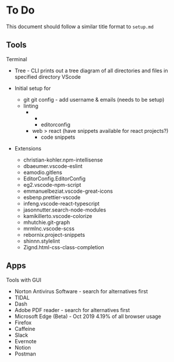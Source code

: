 # To Do
This document should follow a similar title format to `setup.md`

## Tools
Terminal
- Tree - CLI prints out a tree diagram of all directories and files in specified directory
VScode
- Initial setup for
  - git
    git config - add username & emails (needs to be setup)
  - linting
    - *
      - editorconfig
    - web > react (have snippets available for react projects?)
      - code snippets
  
- Extensions
  - christian-kohler.npm-intellisense
  - dbaeumer.vscode-eslint
  - eamodio.gitlens
  - EditorConfig.EditorConfig
  - eg2.vscode-npm-script
  - emmanuelbeziat.vscode-great-icons
  - esbenp.prettier-vscode
  - infeng.vscode-react-typescript
  - jasonnutter.search-node-modules
  - kamikillerto.vscode-colorize
  - mhutchie.git-graph
  - mrmlnc.vscode-scss
  - rebornix.project-snippets
  - shinnn.stylelint
  - Zignd.html-css-class-completion


## Apps
Tools with GUI

- Norton Antivirus Software - search for alternatives first
- TIDAL
- Dash
- Adobe PDF reader - search for alternatives first
- Microsoft Edge (Beta) - Oct 2019 4.19% of all browser usage
- Firefox
- Caffeine
- Slack
- Evernote
- Notion
- Postman